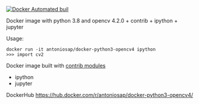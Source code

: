 [![Docker Automated buil](https://img.shields.io/docker/automated/antoniosap/docker-python3-opencv4.svg)]()

Docker image with python 3.8 and opencv 4.2.0 + contrib + ipython + jupyter

Usage:

    docker run -it antoniosap/docker-python3-opencv4 ipython
    >>> import cv2

Docker image built with [contrib modules](https://github.com/opencv/opencv_contrib/)

+ ipython
+ jupyter

DockerHub https://hub.docker.com/r/antoniosap/docker-python3-opencv4/
